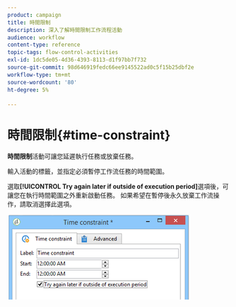 ```yaml
---
product: campaign
title: 時間限制
description: 深入了解時間限制工作流程活動
audience: workflow
content-type: reference
topic-tags: flow-control-activities
exl-id: 1dc5de05-4d36-4393-8113-d1f97bb7f732
source-git-commit: 98d646919fedc66ee9145522ad0c5f15b25dbf2e
workflow-type: tm+mt
source-wordcount: '80'
ht-degree: 5%

---
```


# 時間限制{#time-constraint}

**時間限制**&#x200B;活動可讓您延遲執行任務或放棄任務。

輸入活動的標籤，並指定必須暫停工作流任務的時間範圍。

選取&#x200B;**[!UICONTROL Try again later if outside of execution period]**&#x200B;選項後，可讓您在執行時間範圍之外重新啟動任務。 如果希望在暫停後永久放棄工作流操作，請取消選擇此選項。

![](assets/s_user_scheduled_wait.png)
